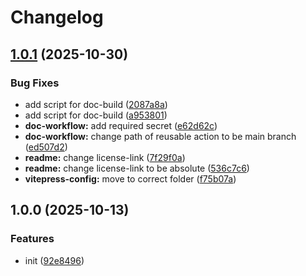 # Changelog

## [1.0.1](https://github.com/OGS-GmbH/ngx-keycloak/compare/v1.0.0...v1.0.1) (2025-10-30)


### Bug Fixes

* add script for doc-build ([2087a8a](https://github.com/OGS-GmbH/ngx-keycloak/commit/2087a8a94125bcf30914e0195568bceaa5e58e1f))
* add script for doc-build ([a953801](https://github.com/OGS-GmbH/ngx-keycloak/commit/a9538019c2bdce36b43e23aa998a3e2d6ec5c46a))
* **doc-workflow:** add required secret ([e62d62c](https://github.com/OGS-GmbH/ngx-keycloak/commit/e62d62ccd1838eb1d3adf32530d129014a34fdd0))
* **doc-workflow:** change path of reusable action to be main branch ([ed507d2](https://github.com/OGS-GmbH/ngx-keycloak/commit/ed507d233a9d48861d68a03bc883c5f69632864b))
* **readme:** change license-link ([7f29f0a](https://github.com/OGS-GmbH/ngx-keycloak/commit/7f29f0a1c3e783167f21fc4847f9176de7826fef))
* **readme:** change license-link to be absolute ([536c7c6](https://github.com/OGS-GmbH/ngx-keycloak/commit/536c7c69082da45a860c5df20d01dccb07051356))
* **vitepress-config:** move to correct folder ([f75b07a](https://github.com/OGS-GmbH/ngx-keycloak/commit/f75b07a5377fa192774b7e2ffcee268b88662fe8))

## 1.0.0 (2025-10-13)


### Features

* init ([92e8496](https://github.com/OGS-GmbH/ngx-keycloak/commit/92e8496762cb393a1e22432611098c9556a1eaf2))
